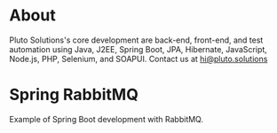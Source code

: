# About
Pluto Solutions's core development are back-end, front-end, and test automation using Java, J2EE, Spring Boot, JPA, Hibernate, JavaScript, Node.js, PHP, Selenium, and SOAPUI. Contact us at hi@pluto.solutions

# Spring RabbitMQ
Example of Spring Boot development with RabbitMQ. 